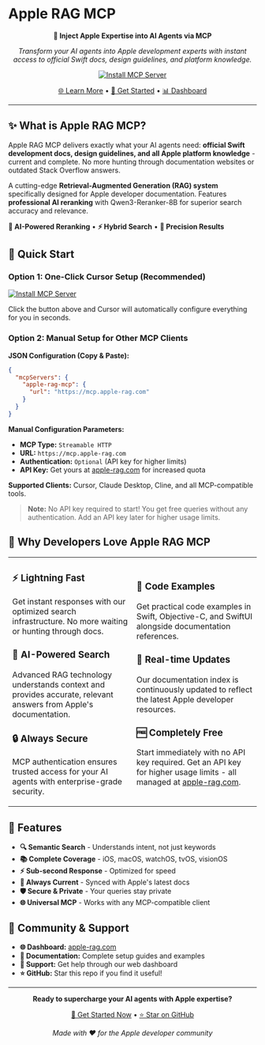 # Apple RAG MCP

<div align="center">

**🍎 Inject Apple Expertise into AI Agents via MCP**

*Transform your AI agents into Apple development experts with instant access to official Swift docs, design guidelines, and platform knowledge.*

[![Install MCP Server](https://cursor.com/deeplink/mcp-install-light.svg)](https://cursor.com/en/install-mcp?name=apple-rag-mcp&config=eyJ1cmwiOiJodHRwczovL21jcC5hcHBsZS1yYWcuY29tIn0%3D)

[🌐 Learn More](https://apple-rag.com) • [🚀 Get Started](https://apple-rag.com/register) • [📊 Dashboard](https://apple-rag.com/overview)

</div>

---

## ✨ What is Apple RAG MCP?

Apple RAG MCP delivers exactly what your AI agents need: **official Swift development docs, design guidelines, and all Apple platform knowledge** - current and complete. No more hunting through documentation websites or outdated Stack Overflow answers.

A cutting-edge **Retrieval-Augmented Generation (RAG) system** specifically designed for Apple developer documentation. Features **professional AI reranking** with Qwen3-Reranker-8B for superior search accuracy and relevance.

**🤖 AI-Powered Reranking** • **⚡ Hybrid Search** • **🎯 Precision Results**

## 🚀 Quick Start

### Option 1: One-Click Cursor Setup (Recommended)

[![Install MCP Server](https://cursor.com/deeplink/mcp-install-light.svg)](https://cursor.com/en/install-mcp?name=apple-rag-mcp&config=eyJ1cmwiOiJodHRwczovL21jcC5hcHBsZS1yYWcuY29tIn0%3D)

Click the button above and Cursor will automatically configure everything for you in seconds.

### Option 2: Manual Setup for Other MCP Clients

**JSON Configuration (Copy & Paste):**
```json
{
  "mcpServers": {
    "apple-rag-mcp": {
      "url": "https://mcp.apple-rag.com"
    }
  }
}
```

**Manual Configuration Parameters:**
- **MCP Type:** `Streamable HTTP`
- **URL:** `https://mcp.apple-rag.com`
- **Authentication:** `Optional` (API key for higher limits)
- **API Key:** Get yours at [apple-rag.com](https://apple-rag.com) for increased quota

**Supported Clients:** Cursor, Claude Desktop, Cline, and all MCP-compatible tools.

> **Note:** No API key required to start! You get free queries without any authentication. Add an API key later for higher usage limits.

## 🌟 Why Developers Love Apple RAG MCP

<table>
<tr>
<td width="50%">

### ⚡ **Lightning Fast**
Get instant responses with our optimized search infrastructure. No more waiting or hunting through docs.

### 🎯 **AI-Powered Search**
Advanced RAG technology understands context and provides accurate, relevant answers from Apple's documentation.

### 🔒 **Always Secure**
MCP authentication ensures trusted access for your AI agents with enterprise-grade security.

</td>
<td width="50%">

### 📝 **Code Examples**
Get practical code examples in Swift, Objective-C, and SwiftUI alongside documentation references.

### 🔄 **Real-time Updates**
Our documentation index is continuously updated to reflect the latest Apple developer resources.

### 🆓 **Completely Free**
Start immediately with no API key required. Get an API key for higher usage limits - all managed at [apple-rag.com](https://apple-rag.com).

</td>
</tr>
</table>

## 🎯 Features

- **🔍 Semantic Search** - Understands intent, not just keywords
- **📚 Complete Coverage** - iOS, macOS, watchOS, tvOS, visionOS
- **⚡ Sub-second Response** - Optimized for speed
- **🔄 Always Current** - Synced with Apple's latest docs
- **🛡️ Secure & Private** - Your queries stay private
- **🌐 Universal MCP** - Works with any MCP-compatible client

## 🤝 Community & Support

- **🌐 Dashboard:** [apple-rag.com](https://apple-rag.com)
- **📖 Documentation:** Complete setup guides and examples
- **💬 Support:** Get help through our web dashboard
- **⭐ GitHub:** Star this repo if you find it useful!

---

<div align="center">

**Ready to supercharge your AI agents with Apple expertise?**

[🚀 Get Started Now](https://apple-rag.com) • [⭐ Star on GitHub](https://github.com/BingoWon/apple-rag-mcp)

*Made with ❤️ for the Apple developer community*

</div>
